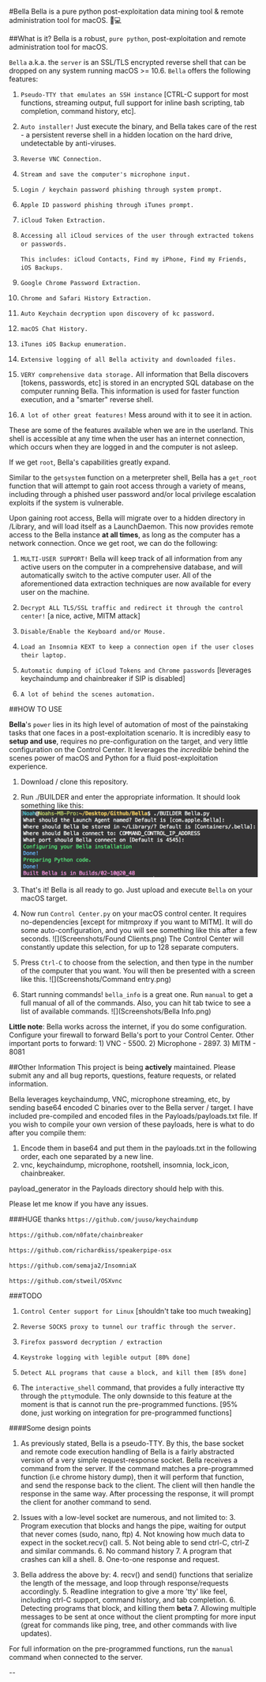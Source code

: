 #Bella
Bella is a pure python post-exploitation data mining tool & remote administration tool for macOS. 🍎💻 


##What is it?
Bella is a robust, `pure python`, post-exploitation and remote administration tool for macOS.

`Bella` a.k.a. the `server` is an SSL/TLS encrypted reverse shell that can be dropped on any system running macOS >= 10.6. `Bella` offers the following features: 

1. `Pseudo-TTY that emulates an SSH instance` [CTRL-C support for most functions, streaming output, full support for inline bash scripting, tab completion, command history, etc].

2. `Auto installer!` Just execute the binary, and Bella takes care of the rest - a persistent reverse shell in a hidden location on the hard drive, undetectable by anti-viruses.

1. `Reverse VNC Connection.`
	
2. `Stream and save the computer's microphone input.`
	
3. `Login / keychain password phishing through system prompt.`
	
4. `Apple ID password phishing through iTunes prompt.`
	
5. `iCloud Token Extraction.`
	
6. `Accessing all iCloud services of the user through extracted tokens or passwords.`
	
	`This includes: iCloud Contacts, Find my iPhone, Find my Friends, iOS Backups.`
	
7. `Google Chrome Password Extraction.`

8. `Chrome and Safari History Extraction.`

9. `Auto Keychain decryption upon discovery of kc password.`

10. `macOS Chat History.`

11. `iTunes iOS Backup enumeration.`

12. `Extensive logging of all Bella activity and downloaded files.`

13. `VERY comprehensive data storage.` All information that Bella discovers [tokens, passwords, etc] is stored in an encrypted SQL database on the computer running Bella. This information is used for faster function execution, and a "smarter" reverse shell.
	
14. `A lot of other great features!` Mess around with it to see it in action.


These are some of the features available when we are in the userland. This shell is accessible at any time when the user has an internet connection, which occurs when they are logged in and the computer is not asleep. 
	
If we get `root`, Bella's capabilities greatly expand.
	
Similar to the `getsystem` function on a meterpreter shell, Bella has a `get_root` function that will attempt to gain root access through a variety of means, including through a phished user password and/or local privilege escalation exploits if the system is vulnerable.

Upon gaining root access, Bella will migrate over to a hidden directory in /Library, and will load itself as a LaunchDaemon. This now provides remote access to the Bella instance **at all times**, as long as the computer has a network connection. Once we get root, we can do the following:


1. `MULTI-USER SUPPORT!` Bella will keep track of all information from any active users on the computer in a comprehensive database, and will automatically switch to the active computer user. All of the aforementioned data extraction techniques are now available for every user on the machine.

2. 	`Decrypt ALL TLS/SSL traffic and redirect it through the control center!` [a nice, active, MITM attack]

3. `Disable/Enable the Keyboard and/or Mouse.`

4. `Load an Insomnia KEXT to keep a connection open if the user closes their laptop.`

5. `Automatic dumping of iCloud Tokens and Chrome passwords` [leverages keychaindump and chainbreaker if SIP is disabled]

5. `A lot of behind the scenes automation.`


##HOW TO USE

**Bella**'s `power` lies in its high level of automation of most of the painstaking tasks that one faces in a post-exploitation scenario. It is incredibly easy to **setup and use**, requires no pre-configuration on the target, and very little configuration on the Control Center. It leverages the *incredible* behind the scenes power of macOS and Python for a fluid post-exploitation experience.

1. Download / clone this repository.

2. Run ./BUILDER and enter the appropriate information. It should look something like this:
![](Screenshots/Builder.png)
3. That's it! Bella is all ready to go. Just upload and execute `Bella` on your macOS target.
4. Now run `Control Center.py` on your macOS control center. It requires no-dependencies [except for mitmproxy if you want to MITM]. It will do some auto-configuration, and you will see something like this after a few seconds.
![](Screenshots/Found Clients.png)
The Control Center will constantly update this selection, for up to 128 separate computers.
5. Press `Ctrl-C` to choose from the selection, and then type in the number of the computer that you want. You will then be presented with a screen like this.
![](Screenshots/Command entry.png)
6. Start running commands! `bella_info` is a great one. Run `manual` to get a full manual of all of the commands. Also, you can hit tab twice to see a list of available commands.
![](Screenshots/Bella Info.png)

**Little note**: Bella works across the internet, if you do some configuration. Configure your firewall to forward Bella's port to your Control Center. Other important ports to forward:
	1) VNC - 5500. 2) Microphone - 2897. 3) MITM - 8081

##Other Information
This project is being **actively** maintained. Please submit any and all bug reports, questions, feature requests, or related information.



Bella leverages keychaindump, VNC, microphone streaming, etc, by sending base64 encoded C binaries over to the Bella server / target. I have included pre-compiled and encoded files in the Payloads/payloads.txt file. If you wish to compile your own version of these payloads, here is what to do after you compile them:

1. Encode them in base64 and put them in the payloads.txt in the following order, each one separated by a new line.
2. vnc, keychaindump, microphone, rootshell, insomnia, lock_icon, chainbreaker.

payload_generator in the Payloads directory should help with this.

Please let me know if you have any issues.

###HUGE thanks
`https://github.com/juuso/keychaindump`

`https://github.com/n0fate/chainbreaker`

`https://github.com/richardkiss/speakerpipe-osx`

`https://github.com/semaja2/InsomniaX`

`https://github.com/stweil/OSXvnc`


###TODO
1. `Control Center support for Linux` [shouldn't take too much tweaking]

1. `Reverse SOCKS proxy to tunnel our traffic through the server.`

2. `Firefox password decryption / extraction`

3. `Keystroke logging with legible output [80% done]`

4. `Detect ALL programs that cause a block, and kill them [85% done]`

5. 	The `interactive_shell` command, that provides a fully interactive tty through the `ptty`module. The only downside to this feature at the moment is that is cannot run the pre-programmed functions. [95% done, just working on integration for pre-programmed functions]

####Some design points
1. 	As previously stated, Bella is a pseudo-TTY. By this, the base socket and remote code execution handling of Bella is a fairly abstracted version of a very simple request-response socket. Bella receives a command from the server. If the command matches a pre-programmed function (i.e chrome history dump), then it will perform that function, and send the response back to the client. The client will then handle the response in the same way. After processing the response, it will prompt the client for another command to send.

2. Issues with a low-level socket are numerous, and not limited to:
	3. Program execution that blocks and hangs the pipe, waiting for output that never comes (sudo, nano, ftp)
	4. Not knowing how much data to expect in the socket.recv() call.
	5. Not being able to send ctrl-C, ctrl-Z and similar commands.
	6. No command history
	7. A program that crashes can kill a shell.
	8. One-to-one response and request.
3. Bella address the above by:
	4. recv() and send() functions that serialize the length of the message, and loop through response/requests accordingly.
	5. Readline integration to give a more 'tty' like feel, including ctrl-C support, command history, and tab completion.
	6. Detecting programs that block, and killing them **beta**
	7. Allowing multiple messages to be sent at once without the client prompting for more input (great for commands like ping, tree, and other commands with live updates).

For full information on the pre-programmed functions, run the `manual` command when connected to the server.

--